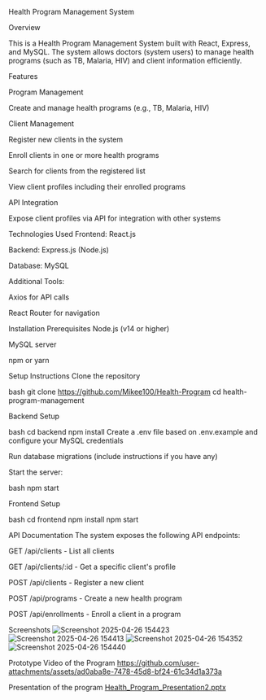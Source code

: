 Health Program Management System

Overview

This is a Health Program Management System built with React, Express, and MySQL. The system allows doctors (system users) to manage health programs (such as TB, Malaria, HIV) and client information efficiently.

Features

Program Management

Create and manage health programs (e.g., TB, Malaria, HIV)

Client Management

Register new clients in the system

Enroll clients in one or more health programs

Search for clients from the registered list

View client profiles including their enrolled programs



API Integration

Expose client profiles via API for integration with other systems



Technologies Used
Frontend: React.js

Backend: Express.js (Node.js)

Database: MySQL



Additional Tools:

Axios for API calls

React Router for navigation



Installation
Prerequisites
Node.js (v14 or higher)

MySQL server

npm or yarn



Setup Instructions
Clone the repository

bash
git clone https://github.com/Mikee100/Health-Program
cd health-program-management


Backend Setup

bash
cd backend
npm install
Create a .env file based on .env.example and configure your MySQL credentials

Run database migrations (include instructions if you have any)

Start the server:

bash
npm start


Frontend Setup

bash
cd frontend
npm install
npm start



API Documentation
The system exposes the following API endpoints:

GET /api/clients - List all clients

GET /api/clients/:id - Get a specific client's profile

POST /api/clients - Register a new client

POST /api/programs - Create a new health program

POST /api/enrollments - Enroll a client in a program



Screenshots
![Screenshot 2025-04-26 154423](https://github.com/user-attachments/assets/a0f400f7-2dda-475f-8348-b8af85f88d28)
![Screenshot 2025-04-26 154413](https://github.com/user-attachments/assets/67c7c4da-ee6d-46ae-b8fd-4146ad42e744)
![Screenshot 2025-04-26 154352](https://github.com/user-attachments/assets/3d386bd9-4162-4d5c-8d3f-f4b2204bb8fe)
![Screenshot 2025-04-26 154440](https://github.com/user-attachments/assets/da914093-1b78-4f93-b6c6-9a26e412b3a9)


Prototype Video of the Program
https://github.com/user-attachments/assets/ad0aba8e-7478-45d8-bf24-61c34d1a373a



Presentation of the program
[Health_Program_Presentation2.pptx](https://github.com/user-attachments/files/19929022/Health_Program_Presentation2.pptx)


